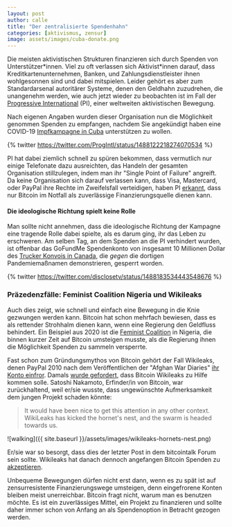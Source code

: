 ```yaml
---
layout: post
author: calle
title: "Der zentralisierte Spendenhahn"
categories: [aktivismus, zensur]
image: assets/images/cuba-donate.png
---
```


Die meisten aktivistischen Strukturen finanzieren sich durch Spenden von Unterstützer\*innen. Viel zu oft verlassen sich Aktivist\*innen darauf, dass Kreditkartenunternehmen, Banken, und Zahlungsdienstleister ihnen wohlgesonnen sind und dabei mitspielen. Leider gehört es aber zum Standardarsenal autoritärer Systeme, denen den Geldhahn zuzudrehen, die unangenehm werden, wie auch jetzt wieder zu beobachten ist im Fall der [Progressive International](https://progressive.international/) (PI), einer weltweiten aktivistischen Bewegung.

Nach eigenen Angaben wurden dieser Organisation nun die Möglichkeit genommen Spenden zu empfangen, nachdem Sie angekündigt haben eine COVID-19 [Impfkampagne in Cuba](https://progressive.international/wire/2022-01-17-we-are-going-to-cuba-to-help-vaccinate-the-world/en) unterstützen zu wollen.

{% twitter https://twitter.com/ProgIntl/status/1488122218274070534 %}

PI hat dabei ziemlich schnell zu spüren bekommen, dass vermutlich nur einige Telefonate dazu ausreichten, das Handeln der gesamten Organisation stillzulegen, indem man ihr "Single Point of Failure" angreift. Da keine Organisation sich darauf verlassen kann, dass Visa, Mastercard, oder PayPal ihre Rechte im Zweifelsfall verteidigen, haben PI [erkannt](https://twitter.com/ProgIntl/status/1488122220799041541), dass nur Bitcoin im Notfall als zuverlässige Finanzierungsquelle dienen kann.

#### Die ideologische Richtung spielt keine Rolle

Man sollte nicht annehmen, dass die ideologische Richtung der Kampagne eine tragende Rolle dabei spielte, als es darum ging, ihr das Leben zu erschweren. Am selben Tag, an dem Spenden an die PI verhindert wurden, ist offenbar das GoFundMe Spendenkonto von insgesamt 10 Millionen Dollar des [Trucker Konvois in Canada](https://www.tagesschau.de/ausland/amerika/proteste-corona-kanada-101.html), die _gegen_ die dortigen Pandemiemaßnamen demonstrieren, gesperrt worden.

{% twitter https://twitter.com/disclosetv/status/1488183534443548676 %}

### Präzedenzfälle: Feminist Coalition Nigeria und Wikileaks

Auch dies zeigt, wie schnell und einfach eine Bewegung in die Knie gezwungen werden kann. Bitcoin hat schon mehrfach bewiesen, dass es als rettender Strohhalm dienen kann, wenn eine Regierung den Geldfluss behindert. Ein Beispiel aus 2020 ist die [Feminist Coalition](https://bitcoinmagazine.com/culture/nigerian-protest-group-finds-sovereign-lifeline-in-bitcoin) in Nigeria, die binnen kurzer Zeit auf Bitcoin umsteigen musste, als die Regierung ihnen die Möglichkeit Spenden zu sammeln versperrte.

Fast schon zum Gründungsmythos von Bitcoin gehört der Fall Wikileaks, denen PayPal 2010 nach dem Veröffentlichen der "Afghan War Diaries" [ihr Konto einfror](https://wikileaks.org/PayPal-freezes-WikiLeaks-donations.html). Damals [wurde gefordert](https://bitcointalk.org/index.php?topic=1735.msg26999#msg26999), dass Bitcoin Wikileaks zu Hilfe kommen solle. Satoshi Nakamoto, Erfinder/in von Bitcoin, war zurückhaltend, weil er/sie wusste, dass ungewünschte Aufmerksamkeit dem jungen Projekt schaden könnte:

> It would have been nice to get this attention in any other context. WikiLeaks has kicked the hornet's nest, and the swarm is headed towards us.

![walking]({{ site.baseurl }}/assets/images/wikileaks-hornets-nest.png)

Er/sie war so besorgt, dass dies der letzter Post in dem bitcointalk Forum sein sollte. Wikileaks hat danach dennoch angefangen Bitcoin Spenden zu [akzeptieren](https://www.forbes.com/sites/andygreenberg/2011/06/14/wikileaks-asks-for-anonymous-bitcoin-donations/).

Unbequeme Bewegungen dürfen nicht erst dann, wenn es zu spät ist auf zensurresistente Finanzierungswege umsteigen, denn eingefrorene Konten bleiben meist unerreichbar. Bitcoin fragt nicht, warum man es benutzen möchte. Es ist ein zuverlässiges Mittel, ein Projekt zu finanzieren und sollte daher immer schon von Anfang an als Spendenoption in Betracht gezogen werden.
